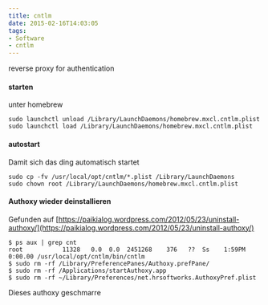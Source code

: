 ```yaml
---
title: cntlm
date: 2015-02-16T14:03:05
tags:
- Software
- cntlm
---
```


reverse proxy for authentication

#### starten

unter homebrew

    sudo launchctl unload /Library/LaunchDaemons/homebrew.mxcl.cntlm.plist
    sudo launchctl load /Library/LaunchDaemons/homebrew.mxcl.cntlm.plist

#### autostart

Damit sich das ding automatisch startet

    sudo cp -fv /usr/local/opt/cntlm/*.plist /Library/LaunchDaemons
    sudo chown root /Library/LaunchDaemons/homebrew.mxcl.cntlm.plist

#### Authoxy wieder deinstallieren

Gefunden auf [https://paikialog.wordpress.com/2012/05/23/uninstall-authoxy/](https://paikialog.wordpress.com/2012/05/23/uninstall-authoxy/)

    $ ps aux | grep cnt
    root           11328   0.0  0.0  2451268    376   ??  Ss    1:59PM 0:00.00 /usr/local/opt/cntlm/bin/cntlm
    $ sudo rm -rf /Library/PreferencePanes/Authoxy.prefPane/
    $ sudo rm -rf /Applications/startAuthoxy.app
    $ sudo rm -rf ~/Library/Preferences/net.hrsoftworks.AuthoxyPref.plist

Dieses authoxy geschmarre